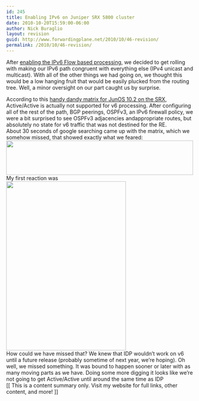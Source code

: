 ```yaml
---
id: 245
title: Enabling IPv6 on Juniper SRX 5800 cluster
date: 2010-10-20T15:59:00-06:00
author: Nick Buraglio
layout: revision
guid: http://www.forwardingplane.net/2010/10/46-revision/
permalink: /2010/10/46-revision/
---
```

After [enabling the IPv6 Flow based processing](http://tech.buraglio.com/2010/09/srx-ipv6-flow-based-processing.html), we decided to get rolling with making our IPv6 path congruent with everything else (IPv4 unicast and multicast). With all of the other things we had going on, we thought this would be a low hanging fruit that would be easily plucked from the routing tree. Well, a minor oversight on our part caught us by surprise. 

<div>
  According to this <a href="http://www.juniper.net/techpubs/software/junos-security/junos-security10.2/junos-srx-jseries-support-reference/jd0e5522.html">handy dandy matrix for JunOS 10.2 on the SRX</a>, Active/Active is actually not supported for v6 processing. After configuring all of the rest of the path, BGP peerings, OSPFv3, an IPv6 firewall policy, we were a bit surprised to see OSPFv3 adjacencies andappropriate routes, but absolutely no state for v6 traffic that was not destined for the RE.
</div>

<div>
  <div>
  </div>
  
  <div>
    About 30 seconds of google searching came up with the matrix, which we somehow missed, that showed exactly what we feared:
  </div>
  
  <div>
  </div>
  
  <div>
    <img src="http://lh3.ggpht.com/_99YK8gwWGlQ/TL8UouI51lI/AAAAAAAAACM/7humintSX-I/s1152/Screen%20shot%202010-10-20%20at%2011.09.54%20AM.png" style="cursor:pointer; cursor:hand;width: 500px; height: 92px;" border="0" alt="" />
  </div>
  
  <div>
  </div>
  
  <div>
    My first reaction was
  </div>
  
  <div>
    <img src="http://www.popartuk.com/g/l/lgmp0163+homer-simpson-doh-the-simpsons-mini-poster.jpg" style="cursor:pointer; cursor:hand;width: 320px; height: 452px;" border="0" alt="" />
  </div>
  
  <div>
  </div>
  
  <div>
    How could we have missed that? We knew that IDP wouldn&#8217;t work on v6 until a future release (probably sometime of next year, we&#8217;re hoping). Oh well, we missed something. It was bound to happen sooner or later with as many moving parts as we have. Doing some more digging it looks like we&#8217;re not going to get Active/Active until around the same time as IDP
  </div>
  
  <div>
  </div>
</div>

<div>
  [[ This is a content summary only. Visit my website for full links, other content, and more! ]]
</div>
